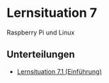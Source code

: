 # Lernsituation 7

Raspberry Pi und Linux

## Unterteilungen

- [Lernsituation 7.1 (Einführung)](1/Lernsituation.md)
